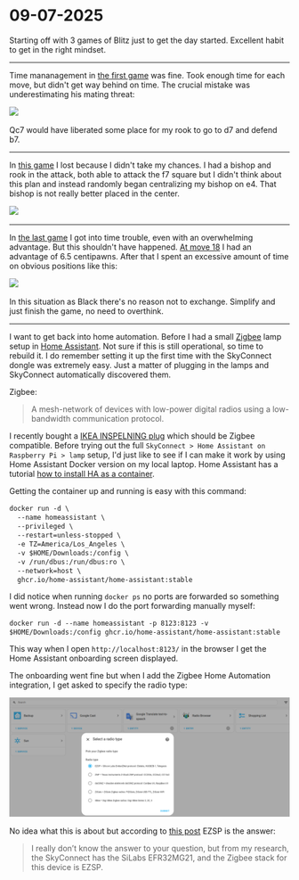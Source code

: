 # 09-07-2025

Starting off with 3 games of Blitz just to get the day started.
Excellent habit to get in the right mindset.

---

Time mananagement in [the first game](https://lichess.org/QtecyESL) was fine.
Took enough time for each move, but didn't get way behind on time.
The crucial mistake was underestimating his mating threat:

![](https://lichess1.org/export/fen.gif?fen=2kr1b1r%2FQp1qpp2%2F1R1p1p2%2F2pPnP2%2F2P1P3%2F3B4%2FP4NpP%2F5RK1+w+-+-+0+22&color=black&lastMove=h3g2&variant=standard&theme=brown&piece=cburnett)

Qc7 would have liberated some place for my rook to go to d7 and defend b7.

--- 

In [this game](https://lichess.org/MIezJ3cm) I lost because I didn't take my chances.
I had a bishop and rook in the attack, both able to attack the f7 square but I didn't think about this plan and instead randomly began centralizing my bishop on e4. That bishop is not really better placed in the center.

![](https://lichess1.org/export/fen.gif?fen=6k1%2F1rp1Rp2%2Fpb1p1p1p%2F1p1P4%2F1P1p4%2FP2P1B2%2F2P2PPP%2F6K1+w+-+-+2+22&color=white&lastMove=b8b7&variant=standard&theme=brown&piece=cburnett)

---

In [the last game](https://lichess.org/YugDUfWN) I got into time trouble, even with an overwhelming advantage. But this shouldn't have happened. [At move 18](https://lichess.org/YugDUfWN/black#35) I had an advantage of 6.5 centipawns. After that I spent an excessive amount of time on obvious positions like this:

![](https://lichess1.org/export/fen.gif?fen=2r2rk1%2F1p2bppp%2F3p4%2Fp3p2P%2F5nP1%2FPQ2qP2%2F1PP5%2F1K1R3R+b+-+-+2+22&color=black&lastMove=c4b3&variant=standard&theme=brown&piece=cburnett)

In this situation as Black there's no reason not to exchange. Simplify and just finish the game, no need to overthink.

---

I want to get back into home automation.
Before I had a small [Zigbee](https://www.home-assistant.io/integrations/zha/#zigbee-terminology) lamp setup in [Home Assistant](https://www.home-assistant.io/).
Not sure if this is still operational, so time to rebuild it.
I do remember setting it up the first time with the SkyConnect dongle was extremely easy. Just a matter of plugging in the lamps and SkyConnect automatically discovered them.

Zigbee:

> A mesh-network of devices with low-power digital radios using a low-bandwidth communication protocol.

I recently bought a [IKEA INSPELNING plug](https://www.ikea.com/be/nl/p/inspelning-stekker-smart-stroommonitor-40569839/) which should be Zigbee compatible. Before trying out the full `SkyConnect > Home Assistant on Raspberry Pi > lamp` setup, I'd just like to see if I can make it work by using Home Assistant Docker version on my local laptop. Home Assistant has a tutorial [how to install HA as a container](https://www.home-assistant.io/installation/generic-x86-64#install-home-assistant-container).

Getting the container up and running is easy with this command:

```
docker run -d \
  --name homeassistant \
  --privileged \
  --restart=unless-stopped \
  -e TZ=America/Los_Angeles \
  -v $HOME/Downloads:/config \
  -v /run/dbus:/run/dbus:ro \
  --network=host \
  ghcr.io/home-assistant/home-assistant:stable
```

I did notice when running `docker ps` no ports are forwarded so something went wrong. Instead now I do the port forwarding manually myself:

```
docker run -d --name homeassistant -p 8123:8123 -v $HOME/Downloads:/config ghcr.io/home-assistant/home-assistant:stable
```

This way when I open `http://localhost:8123/` in the browser I get the Home Assistant onboarding screen displayed.

The onboarding went fine but when I add the Zigbee Home Automation integration, I get asked to specify the radio type:

![](./specify-zigbee-radio-type.png)

No idea what this is about but according to [this post](https://community.home-assistant.io/t/skyconnect-which-radio-type-to-select/529963) EZSP is the answer:

> I really don’t know the answer to your question, but from my research, the SkyConnect has the SiLabs EFR32MG21, and the Zigbee stack for this device is EZSP.